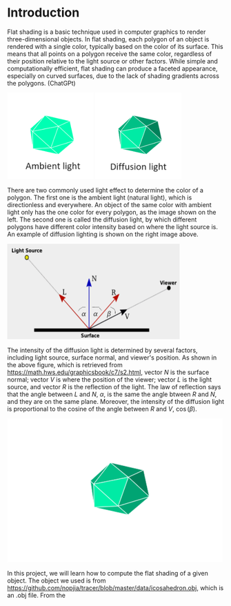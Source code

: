 # Introduction 
Flat shading is a basic technique used in computer graphics to render three-dimensional objects. In flat shading, each polygon of an object is rendered with a single color, typically based on the color of its surface. This means that all points on a polygon receive the same color, regardless of their position relative to the light source or other factors. While simple and computationally efficient, flat shading can produce a faceted appearance, especially on curved surfaces, due to the lack of shading gradients across the polygons. (ChatGPt)

<p float="center">
  <img src="ambient.png" alt="ambient" width="200px">
  <img src="diffusion.png" alt="diffusion" width="200px">
</p>

There are two commonly used light effect to determine the color of a polygon.  The first one is the ambient light (natural light), which is directionless and everywhere.  An object of the same color with ambient light only has the one color for every polygon, as the image shown on the left. The second one is called the diffusion light, by which different polygons have different color intensity based on where the light source is.  An example of diffusion lighting is shown on the right image above.

<p float="center">
  <img src="reflection.png" alt="reflection" width="400px">
</p>

The intensity of the diffusion light is determined by several factors, including light source, surface normal, and viewer's position.  As shown in the above figure, which is retrieved from https://math.hws.edu/graphicsbook/c7/s2.html, vector *N* is the surface normal; vector *V* is where the position of the viewer; vector *L* is the light source, and vector *R* is the reflection of the light.  The law of reflection says that the angle between *L* and *N*, $\alpha$, is the same the angle btween *R* and *N*, and they are on the same plane.  Moreover, the intensity of the diffusion light is proportional to the cosine of the angle between *R* and *V*, $\cos(\beta)$.

<img src="icosahedron_noframe.gif" alt="Icosahedron" width="500px">

In this project, we will learn how to compute the flat shading of a given object.  The object we used is from https://github.com/nopjia/tracer/blob/master/data/icosahedron.obj, which is an .obj file.  From the 
